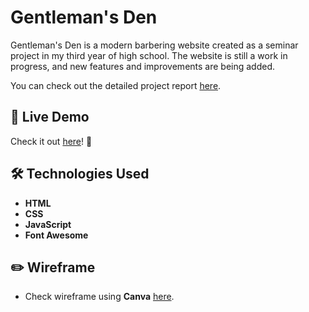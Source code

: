 # Gentleman's Den

Gentleman's Den is a modern barbering website created as a seminar project in my third year of high school. The website is still a work in progress, and new features and improvements are being added.

You can check out the detailed project report [here](documentation.pdf).

## 🔗 Live Demo  
Check it out [here](https://kovarkrystof.github.io/gentlemens-den/)! 👀  

## 🛠 Technologies Used  
- **HTML**  
- **CSS**  
- **JavaScript**
- **Font Awesome**

## ✏️ Wireframe
- Check wireframe using **Canva** [here](wireframe.png).
